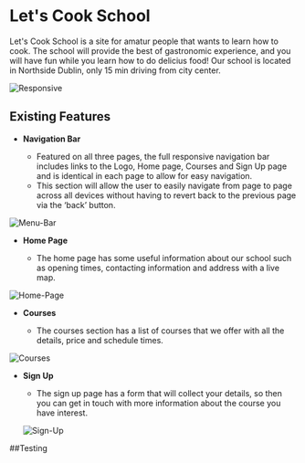 # Let's Cook School

Let's Cook School is a site for amatur people that wants to learn how to cook. The school will provide the best of gastronomic experience, and you will have fun while you learn how to do delicius food! Our school is located in Northside Dublin, only 15 min driving from city center.

![Responsive](https://github.com/Adriele-lima/Portfolio-1/blob/main/assets/images/Responsive.jpg)

## Existing Features

- __Navigation Bar__

    - Featured on all three pages, the full responsive navigation bar includes links to the Logo, Home page, Courses and Sign Up page and is identical in each page to allow for easy navigation.
    - This section will allow the user to easily navigate from page to page across all devices without having to revert back to the previous page via the ‘back’ button. 

![Menu-Bar](https://github.com/Adriele-lima/Portfolio-1/blob/main/assets/images/menu-bar.jpg)

- __Home Page__

    - The home page has some useful information about our school such as opening times, contacting information and address with a live map.

![Home-Page](https://github.com/Adriele-lima/Portfolio-1/blob/main/assets/images/home-page.jpg)

- __Courses__

    - The courses section has a list of courses that we offer with all the details, price and schedule times.

![Courses](https://github.com/Adriele-lima/Portfolio-1/blob/main/assets/images/courses-menu.jpg)

- __Sign Up__

    - The sign up page has a form that will collect your details, so then you can get in touch with more information about the course you have interest.

    ![Sign-Up](https://github.com/Adriele-lima/Portfolio-1/blob/main/assets/images/sign-up-page.jpg)

##Testing

